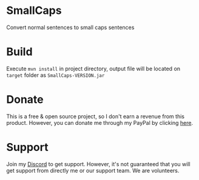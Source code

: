 # SmallCaps
Convert normal sentences to small caps sentences

# Build
Execute `mvn install` in project directory, output file will be located on `target` folder as `SmallCaps-VERSION.jar`

# Donate
This is a free & open source project, so I don't earn a revenue from this product. However, you can donate me through my PayPal by clicking [here](https://paypal.me/eymensevil).

# Support
Join my [Discord](https://discord.gg/bQNd3ZWwzq) to get support. However, it's not guaranteed that you will get support from directly me or our support team. We are volunteers.

